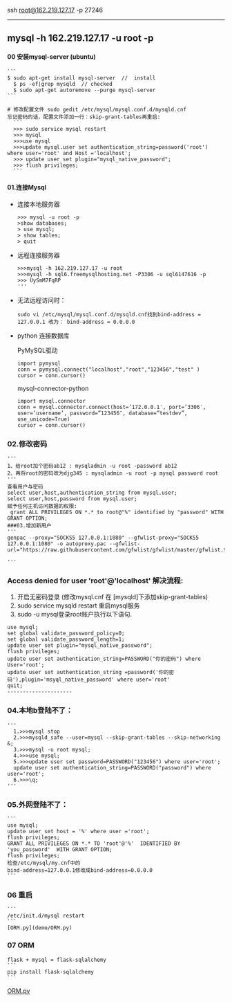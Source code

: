 ssh root@162.219.127.17 -p 27246

----------------
mysql -h 162.219.127.17 -u root -p
----------------

#### 00 安装mysql-server (ubuntu)
    ```
    $ sudo apt-get install mysql-server  //  install
      $ ps -ef|grep mysqld  // checked
      $ sudo apt-get autoremove --purge mysql-server
    ```

    # 修改配置文件 sudo gedit /etc/mysql/mysql.conf.d/mysqld.cnf
    忘记密码的话，配置文件添加一行：skip-grant-tables再重启:
      ```
      >>> sudo service mysql restart
      >>> mysql
      >>>use mysql
      >>>update mysql.user set authentication_string=password('root') where user='root' and Host ='localhost';
      >>> update user set plugin="mysql_native_password";
      >>> flush privileges;
      ```

#### 01.连接Mysql
- 连接本地服务器
    ```
    >>> mysql -u root -p
    >show databases;
    > use mysql;
    > show tables;
    > quit
    ```

- 远程连接服务器

    ```
    >>>mysql -h 162.219.127.17 -u root
    >>>mysql -h sql6.freemysqlhosting.net -P3306 -u sql6147616 -p
    >>> UySmM7FqRP
    '''
- 无法远程访问时：
    ```
    sudo vi /etc/mysql/mysql.conf.d/mysqld.cnf找到bind-address = 127.0.0.1 改为： bind-address = 0.0.0.0 
    ```
- python 连接数据库

    PyMySQL驱动
    ```
    import pymysql
    conn = pymysql.connect("localhost","root","123456","test" )
    cursor = conn.cursor()
    ```
    mysql-connector-python
    ```
    import mysql.connector
    conn = mysql.connector.connect(host=’172.0.0.1′, port=’3306′, user=’username’, password=”123456″, database=”testdev”, use_unicode=True)
    cursor = conn.cursor()
    ```
### 02.修改密码
    '''
    1、给root加个密码ab12 : mysqladmin -u root -password ab12
    2、再将root的密码改为djg345 : mysqladmin -u root -p mysql password root
    '''
    查看用户与密码
    select user,host,authentication_string from mysql.user;
    select user,host,password from mysql.user;
    赋予任何主机访问数据的权限:
     grant ALL PRIVILEGES ON *.* to root@"%" identified by "password" WITH GRANT OPTION;
    ###03.增加新用户
    '''
    genpac --proxy="SOCKS5 127.0.0.1:1080" --gfwlist-proxy="SOCKS5 127.0.0.1:1080" -o autoproxy.pac --gfwlist-url="https://raw.githubusercontent.com/gfwlist/gfwlist/master/gfwlist.txt"

    '''
### Access denied for user 'root'@'localhost' 解决流程:
1. 开启无密码登录 (修改mysql.cnf 在 [mysqld]下添加skip-grant-tables)
2. sudo service mysqld restart 重启mysql服务
3. sudo -u mysql登录root账户执行以下语句.
```
use mysql;
set global validate_password_policy=0;
set global validate_password_length=1;
update user set plugin="mysql_native_password";
flush privileges;
update user set authentication_string=PASSWORD("你的密码") where User='root';
update user set authentication_string =password('你的密码'),plugin='msyql_native_password' where user='root'
quit;
--------------------- 

```
### 04.本地b登陆不了：
    '''
      1.>>>mysql stop
      2.>>>mysqld_safe --user=mysql --skip-grant-tables --skip-networking &;
      3.>>>mysql -u root mysql;
      4.>>>use mysql;
      5.>>>update user set password=PASSWORD("123456") where user='root';
      update user set authentication_string=PASSWORD("password") where user='root';
      6.>>>\q;
    '''

### 05.外网登陆不了：
    ```
    use mysql;
    update user set host = '%' where user ='root';
    flush privileges;
    GRANT ALL PRIVILEGES ON *.* TO 'root'@'%'  IDENTIFIED BY 'you_password'  WITH GRANT OPTION;
    flush privileges;
    检查/etc/mysql/my.cnf中的
    bind-address=127.0.0.1修改成bind-address=0.0.0.0
    ```
### 06 重启
    ```
    /etc/init.d/mysql restart
    ```
    [ORM.py](demo/ORM.py)

### 07 ORM
    flask + mysql = flask-sqlalchemy
    ```
    pip install flask-sqlalchemy
    ```

[ORM.py](demo/ORM.py)

